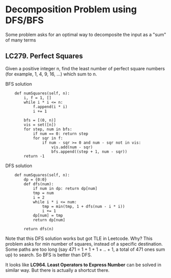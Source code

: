 Decomposition Problem using DFS/BFS
===

Some problem asks for an optimal way to decomposite the input as a "sum" of many terms

LC279. Perfect Squares
---
Given a positive integer n, find the least number of perfect square numbers (for example, 1, 4, 9, 16, ...) which sum to n.

BFS solution
```
    def numSquares(self, n):
        i, f = 1, []
        while i * i <= n:
            f.append(i * i)
            i += 1
        
        bfs = [(0, n)]
        vis = set([n])
        for step, num in bfs:
            if num == 0: return step
            for sqr in f:
                if num - sqr >= 0 and num - sqr not in vis:
                    vis.add(num - sqr)
                    bfs.append((step + 1, num - sqr))
        return -1
```

DFS solution
```
    def numSquares(self, n):
        dp = {0:0}
        def dfs(num):
            if num in dp: return dp[num]
            tmp = num
            i = 2
            while i * i <= num:
                tmp = min(tmp, 1 + dfs(num - i * i))
                i += 1
            dp[num] = tmp
            return dp[num]
        
        return dfs(n)
```
Note that this DFS solution works but got TLE in Leetcode. Why? This problem asks for min number of squares, instead of a specific destination. Some paths are too long (say 471 = 1 + 1 + 1 + .. + 1, a total of 471 ones sum up) to search. So BFS is better than DFS.


It looks like **LC964. Least Operators to Express Number** can be solved in similar way. But there is actually a shortcut there.


